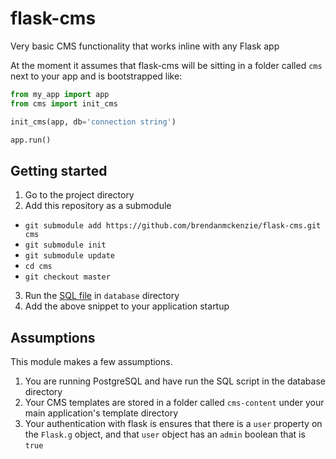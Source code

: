 # flask-cms
Very basic CMS functionality that works inline with any Flask app

At the moment it assumes that flask-cms will be sitting in a folder called `cms` next to your app and is bootstrapped like:

```python
from my_app import app
from cms import init_cms

init_cms(app, db='connection string')

app.run()
```

## Getting started

 1. Go to the project directory
 2. Add this repository as a submodule
   * `git submodule add https://github.com/brendanmckenzie/flask-cms.git cms`
   * `git submodule init`
   * `git submodule update`
   * `cd cms`
   * `git checkout master`
 3. Run the [SQL file](https://github.com/brendanmckenzie/flask-cms/blob/master/database/000_up_initial.sql) in `database` directory
 4. Add the above snippet to your application startup

## Assumptions
This module makes a few assumptions.

 1. You are running PostgreSQL and have run the SQL script in the database directory
 2. Your CMS templates are stored in a folder called `cms-content` under your main application's template directory
 3. Your authentication with flask is ensures that there is a `user` property on the `Flask.g` object, and that `user` object has an `admin` boolean that is `true`
